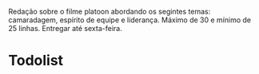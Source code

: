 
Redação sobre o filme platoon abordando os segintes temas: camaradagem, espírito de equipe e liderança. 
Máximo de 30 e mínimo de 25 linhas. Entregar até sexta-feira.
# Todolist
